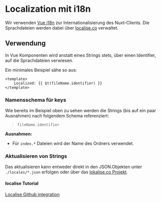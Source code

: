 # Localization mit i18n <Badge text="WIP" type="warn"/>

Wir verwenden [Vue i18n](http://kazupon.github.io/vue-i18n) zur Internationalisierung des Nuxt-Clients. Die Sprachdateien werden dabei über [localise.co](https://lokalise.co) verwaltet.

## Verwendung

In Vue Komponenten wird anstatt eines Strings stets, über einen Identifier, auf die Sprachdateien verwiesen.

Ein minimales Beispiel sähe so aus:

```vue{2}
<template>
	Localized: {{ $t(fileName.identifier) }}
</template>
```

### Namensschema für keys

Wie bereits im Beispiel oben zu sehen werden die Strings (bis auf ein paar Ausnahmen) nach folgendem Schema referenziert:

> `fileName.identifier`

**Ausnahmen:**

- Für `index.*` Dateien wird der Name des Ordners verwendet.

### Aktualisieren von Strings

Das aktualisieren kann entweder direkt in den JSON.Objekten unter `./locales/*.json` erfolgen oder über das [lokalise.co Projekt](https://lokalise.co).

#### localise Tutorial <Badge text="TODO" type="warn"/>

[Localise Github integration](https://docs.lokalise.co/en/articles/1684090-github)
